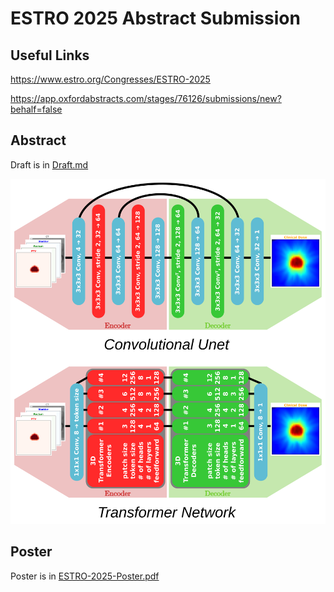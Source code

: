 # ESTRO 2025 Abstract Submission

## Useful Links

https://www.estro.org/Congresses/ESTRO-2025

https://app.oxfordabstracts.com/stages/76126/submissions/new?behalf=false

## Abstract

Draft is in [Draft.md](Draft.md)

![Architectures](architecture.svg)

## Poster

Poster is in [ESTRO-2025-Poster.pdf](ESTRO-2025-Poster.pdf)

